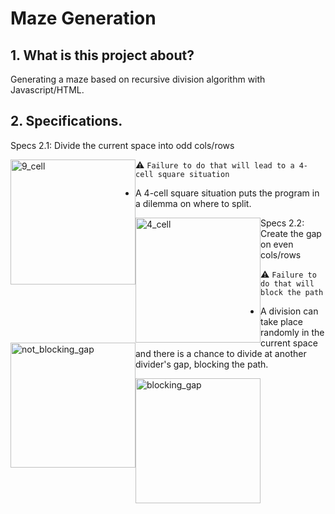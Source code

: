 # Maze Generation
## 1. What is this project about?
Generating a maze based on recursive division algorithm with Javascript/HTML.

## 2. Specifications. 

Specs 2.1: Divide the current space into odd cols/rows

<img style="float: left;" width="200" height="200" src="https://user-images.githubusercontent.com/48362970/94023241-9313a680-fde8-11ea-9ba6-80b381aa33b6.png" alt="9_cell" />

:warning: ```Failure to do that will lead to a 4-cell square situation```
- A 4-cell square situation puts the program in a dilemma on where to split.
<img style="float: left;" width="200" height="200" src="https://user-images.githubusercontent.com/48362970/94020755-dcaec200-fde5-11ea-88e1-c32756236bf8.png" alt="4_cell" />

Specs 2.2: Create the gap on even cols/rows 

<img style="float: left;" width="200" height="200" src="https://user-images.githubusercontent.com/48362970/94023391-be969100-fde8-11ea-94ef-51f0b06a3896.png" alt="not_blocking_gap" />

:warning: ```Failure to do that will block the path```
- A division can take place randomly in the current space and there is a chance to divide at another divider's gap, blocking the path. 

<img style="float: left;" width="200" height="200" src="https://user-images.githubusercontent.com/48362970/94020357-6ad67880-fde5-11ea-9682-343dd222e9a1.png" alt="blocking_gap" />







